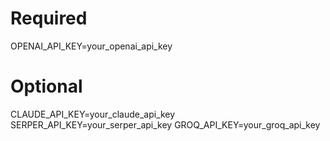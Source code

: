 # Required
OPENAI_API_KEY=your_openai_api_key

# Optional
CLAUDE_API_KEY=your_claude_api_key
SERPER_API_KEY=your_serper_api_key
GROQ_API_KEY=your_groq_api_key
